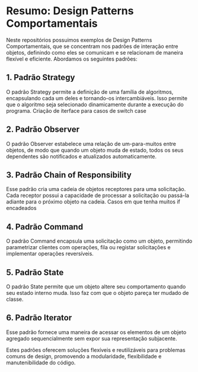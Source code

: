 # Resumo: Design Patterns Comportamentais

Neste repositórios possuimos exemplos de Design Patterns Comportamentais, que se concentram nos padrões de interação entre objetos, definindo como eles se comunicam e se relacionam de maneira flexível e eficiente. Abordamos os seguintes padrões:

## 1. **Padrão Strategy**
O padrão Strategy permite a definição de uma família de algoritmos, encapsulando cada um deles e tornando-os intercambiáveis. Isso permite que o algoritmo seja selecionado dinamicamente durante a execução do programa. 
Criação de iterface para casos de switch case

## 2. **Padrão Observer**
O padrão Observer estabelece uma relação de um-para-muitos entre objetos, de modo que quando um objeto muda de estado, todos os seus dependentes são notificados e atualizados automaticamente.

## 3. **Padrão Chain of Responsibility**
Esse padrão cria uma cadeia de objetos receptores para uma solicitação. Cada receptor possui a capacidade de processar a solicitação ou passá-la adiante para o próximo objeto na cadeia.
Casos em que tenha muitos if encadeados

## 4. **Padrão Command**
O padrão Command encapsula uma solicitação como um objeto, permitindo parametrizar clientes com operações, fila ou registar solicitações e implementar operações reversíveis.

## 5. **Padrão State**
O padrão State permite que um objeto altere seu comportamento quando seu estado interno muda. Isso faz com que o objeto pareça ter mudado de classe.

## 6. **Padrão Iterator**
Esse padrão fornece uma maneira de acessar os elementos de um objeto agregado sequencialmente sem expor sua representação subjacente.


Estes padrões oferecem soluções flexíveis e reutilizáveis para problemas comuns de design, promovendo a modularidade, flexibilidade e manutenibilidade do código.
